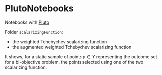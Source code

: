 # PlutoNotebooks
Notebooks with [Pluto](https://plutojl.org/)

Folder `scalarizingFunction`:
- the weighted Tchebychev scalarizing function
- the augmented weighted Tchebychev scalarizing function

It shows, for a static sample of points $y \in Y$ representing the outcome set for a bi-objective problem, the points selected using one of the two scalarizing function.
